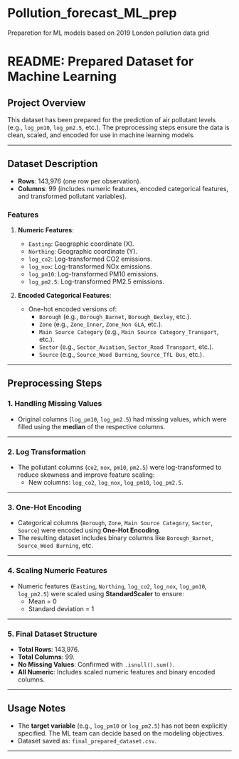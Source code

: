 # Pollution_forecast_ML_prep
Preparetion for ML models based on 2019 London pollution data grid
# README: Prepared Dataset for Machine Learning

## **Project Overview**
This dataset has been prepared for the prediction of air pollutant levels (e.g., `log_pm10`, `log_pm2.5`, etc.). The preprocessing steps ensure the data is clean, scaled, and encoded for use in machine learning models. 

---

## **Dataset Description**
- **Rows**: 143,976 (one row per observation).
- **Columns**: 99 (includes numeric features, encoded categorical features, and transformed pollutant variables).

### **Features**
1. **Numeric Features**:
   - `Easting`: Geographic coordinate (X).
   - `Northing`: Geographic coordinate (Y).
   - `log_co2`: Log-transformed CO2 emissions.
   - `log_nox`: Log-transformed NOx emissions.
   - `log_pm10`: Log-transformed PM10 emissions.
   - `log_pm2.5`: Log-transformed PM2.5 emissions.

2. **Encoded Categorical Features**:
   - One-hot encoded versions of:
     - `Borough` (e.g., `Borough_Barnet`, `Borough_Bexley`, etc.).
     - `Zone` (e.g., `Zone_Inner`, `Zone_Non GLA`, etc.).
     - `Main Source Category` (e.g., `Main Source Category_Transport`, etc.).
     - `Sector` (e.g., `Sector_Aviation`, `Sector_Road Transport`, etc.).
     - `Source` (e.g., `Source_Wood Burning`, `Source_TfL Bus`, etc.).

---

## **Preprocessing Steps**

### **1. Handling Missing Values**
- Original columns (`log_pm10`, `log_pm2.5`) had missing values, which were filled using the **median** of the respective columns.

---

### **2. Log Transformation**
- The pollutant columns (`co2`, `nox`, `pm10`, `pm2.5`) were log-transformed to reduce skewness and improve feature scaling:
  - New columns: `log_co2`, `log_nox`, `log_pm10`, `log_pm2.5`.

---

### **3. One-Hot Encoding**
- Categorical columns (`Borough`, `Zone`, `Main Source Category`, `Sector`, `Source`) were encoded using **One-Hot Encoding**.
- The resulting dataset includes binary columns like `Borough_Barnet`, `Source_Wood Burning`, etc.

---

### **4. Scaling Numeric Features**
- Numeric features (`Easting`, `Northing`, `log_co2`, `log_nox`, `log_pm10`, `log_pm2.5`) were scaled using **StandardScaler** to ensure:
  - Mean = 0
  - Standard deviation = 1

---

### **5. Final Dataset Structure**
- **Total Rows**: 143,976.
- **Total Columns**: 99.
- **No Missing Values**: Confirmed with `.isnull().sum()`.
- **All Numeric**: Includes scaled numeric features and binary encoded columns.

---

## **Usage Notes**
- The **target variable** (e.g., `log_pm10` or `log_pm2.5`) has not been explicitly specified. The ML team can decide based on the modeling objectives.
- Dataset saved as: `final_prepared_dataset.csv`.

---
